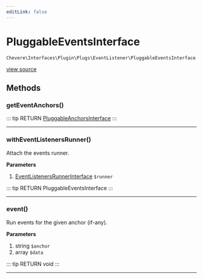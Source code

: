 ```yaml
---
editLink: false
---
```


# PluggableEventsInterface

`Chevere\Interfaces\Plugin\Plugs\EventListener\PluggableEventsInterface`

[view source](https://github.com/chevere/chevere/blob/master/interfaces/Plugin/Plugs/EventListener/PluggableEventsInterface.php)

## Methods

### getEventAnchors()

::: tip RETURN
[PluggableAnchorsInterface](../../PluggableAnchorsInterface.md)
:::

---

### withEventListenersRunner()

Attach the events runner.

**Parameters**

1. [EventListenersRunnerInterface](./EventListenersRunnerInterface.md) `$runner`

::: tip RETURN
PluggableEventsInterface
:::

---

### event()

Run events for the given anchor (if-any).

**Parameters**

1. string `$anchor`
2. array `$data`

::: tip RETURN
void
:::

---

